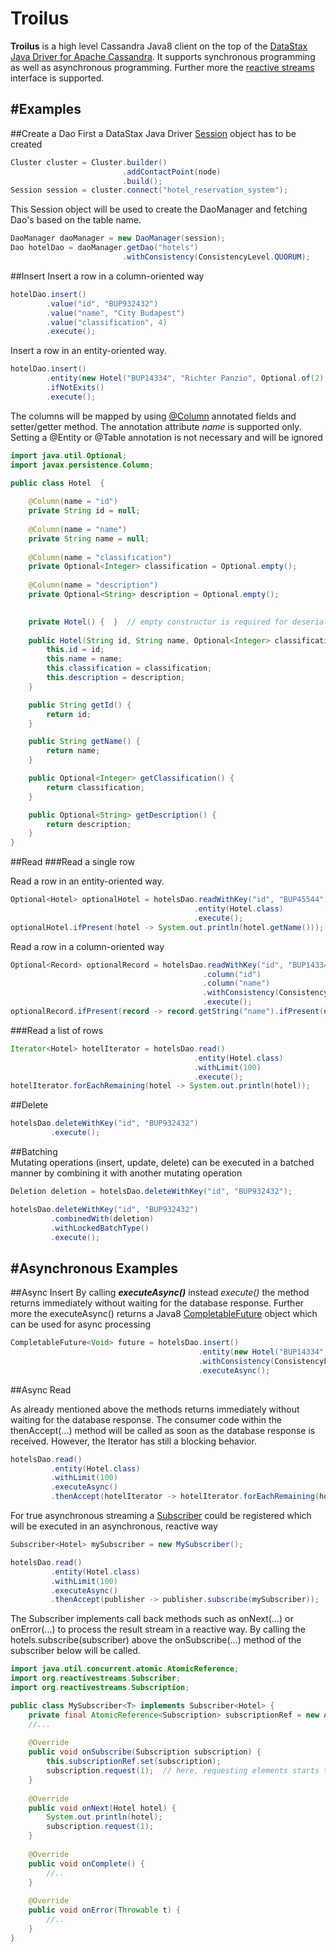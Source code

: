 
Troilus
======
**Troilus** is a high level Cassandra Java8 client on the top of the [DataStax Java Driver for Apache Cassandra](https://github.com/datastax/java-driver). 
It supports synchronous programming as well as asynchronous programming. Further more the [reactive streams](http://www.reactive-streams.org) interface is supported.


#Examples
-------

##Create a Dao
First a DataStax Java Driver [Session](https://github.com/datastax/java-driver) object has to be created
``` java
Cluster cluster = Cluster.builder()
                         .addContactPoint(node)
                         .build();
Session session = cluster.connect("hotel_reservation_system");
```

This Session object will be used to create the DaoManager and fetching Dao's based on the table name. 
``` java
DaoManager daoManager = new DaoManager(session);
Dao hotelDao = daoManager.getDao("hotels")
                         .withConsistency(ConsistencyLevel.QUORUM);
```

##Insert
Insert a row in a column-oriented way
``` java
hotelDao.insert()
        .value("id", "BUP932432")
        .value("name", "City Budapest")
        .value("classification", 4)
        .execute();
```


Insert a row in an entity-oriented way.  
``` java
hotelDao.insert()
        .entity(new Hotel("BUP14334", "Richter Panzio", Optional.of(2), Optional.empty()))
        .ifNotExits()
        .execute();
```
The columns will be mapped by using [@Column](http://docs.oracle.com/javaee/7/api/javax/persistence/Column.html) annotated fields and setter/getter method. The annotation attribute *name* is supported only. Setting a  @Entity or @Table annotation is not necessary and will be ignored
``` java
import java.util.Optional;
import javax.persistence.Column;

public class Hotel  {
   
    @Column(name = "id")
    private String id = null;
    
    @Column(name = "name")
    private String name = null;
    
    @Column(name = "classification")
    private Optional<Integer> classification = Optional.empty();
    
    @Column(name = "description")
    private Optional<String> description = Optional.empty();

    
    private Hotel() {  }  // empty constructor is required for deserializing purposes
    
    public Hotel(String id, String name, Optional<Integer> classification, Optional<String> description) {
        this.id = id;
        this.name = name;
        this.classification = classification;
        this.description = description;
    }

    public String getId() {
        return id;
    }

    public String getName() {
        return name;
    }

    public Optional<Integer> getClassification() {
        return classification;
    }

    public Optional<String> getDescription() {
        return description;
    }  
}
```



##Read
###Read a single row

Read a row in an entity-oriented way.  
``` java        
Optional<Hotel> optionalHotel = hotelsDao.readWithKey("id", "BUP45544")
                                         .entity(Hotel.class)
                                         .execute();
optionalHotel.ifPresent(hotel -> System.out.println(hotel.getName()));
```        

Read a row in a column-oriented way
``` java        
Optional<Record> optionalRecord = hotelsDao.readWithKey("id", "BUP14334")
                                           .column("id")
                                           .column("name")
                                           .withConsistency(ConsistencyLevel.ONE)
                                           .execute();
optionalRecord.ifPresent(record -> record.getString("name").ifPresent(name -> System.out.println(name)));
```        

###Read a list of rows

``` java  
Iterator<Hotel> hotelIterator = hotelsDao.read()
                                         .entity(Hotel.class)
                                         .withLimit(100)
                                         .execute();
hotelIterator.forEachRemaining(hotel -> System.out.println(hotel));
```        
        

##Delete

``` java
hotelsDao.deleteWithKey("id", "BUP932432")
         .execute();
```


##Batching        
Mutating operations (insert, update, delete) can be executed in a batched manner by combining it with another mutating operation
``` java
Deletion deletion = hotelsDao.deleteWithKey("id", "BUP932432");

hotelsDao.deleteWithKey("id", "BUP932432")
         .combinedWith(deletion)
         .withLockedBatchType()
         .execute();
```

        
#Asynchronous Examples
-------

##Async Insert
By calling ***executeAsync()*** instead *execute()* the method returns immediately without waiting for the database response. Further more the executeAsync() returns a Java8 [CompletableFuture](https://docs.oracle.com/javase/8/docs/api/java/util/concurrent/CompletableFuture.html) object which can be used for async processing
``` java
CompletableFuture<Void> future = hotelsDao.insert()
                                          .entity(new Hotel("BUP14334", "Richter Panzio", Optional.of(2), Optional.empty()))
                                          .withConsistency(ConsistencyLevel.ANY)
                                          .executeAsync();
```


##Async Read

As already mentioned above the methods returns immediately without waiting for the database response. The consumer code within the thenAccept(...) method will be called as soon as the database response is received. However, the Iterator has still a blocking behavior.
``` java
hotelsDao.read()
         .entity(Hotel.class)
         .withLimit(100)
         .executeAsync()
         .thenAccept(hotelIterator -> hotelIterator.forEachRemaining(hotel -> System.out.println(hotel)));
```

For true asynchronous streaming a [Subscriber](http://www.reactive-streams.org) could be registered which will be executed in an asynchronous, reactive way
``` java
Subscriber<Hotel> mySubscriber = new MySubscriber();  

hotelsDao.read()
         .entity(Hotel.class)
         .withLimit(100)
         .executeAsync()
         .thenAccept(publisher -> publisher.subscribe(mySubscriber));
```

The Subscriber implements call back methods such as onNext(...) or onError(...) to process the result stream in a reactive way. By calling the hotels.subscribe(subscriber) above the onSubscribe(...) method of the subscriber below will be called.
``` java
import java.util.concurrent.atomic.AtomicReference;
import org.reactivestreams.Subscriber;
import org.reactivestreams.Subscription;

public class MySubscriber<T> implements Subscriber<Hotel> {
    private final AtomicReference<Subscription> subscriptionRef = new AtomicReference<>();
    //...
    
    @Override
    public void onSubscribe(Subscription subscription) {
        this.subscriptionRef.set(subscription);
        subscription.request(1);  // here, requesting elements starts the streaming implicitly
    }
    
    @Override
    public void onNext(Hotel hotel) {
        System.out.println(hotel);
        subscription.request(1);
    }
    
    @Override
    public void onComplete() {
        //..
    }
    
    @Override
    public void onError(Throwable t) {
        //..
    }
}
```
